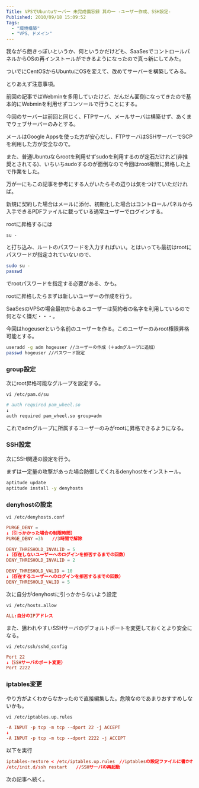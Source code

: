 ```yaml
---
Title: VPSでUbuntuサーバー 未完成備忘録 其の一 -ユーザー作成、SSH設定-
Published: 2010/09/18 15:09:52
Tags:
  - "環境構築"
  - "VPS、ドメイン"
---
```

我ながら飽きっぽいというか、何というかだけども、SaaSesでコントロールパネルからOSの再インストールができるようになったので真っ新にしてみた。

ついでにCentOSからUbuntuにOSを変えて、改めてサーバーを構築してみる。

とりあえず注意事項。

前回の記事ではWebminを多用していたけど、だんだん面倒になってきたので基本的にWebminを利用せずコンソールで行うことにする。

今回のサーバーは前回と同じく、FTPサーバ、メールサーバは構築せず、あくまでウェブサーバーのみとする。

メールはGoogle Appsを使った方が安心だし、FTPサーバはSSHサーバーでSCPを利用した方が安全なので。

また、普通Ubuntuならrootを利用せずsudoを利用するのが定石だけれど(非推奨とされてる)、いちいちsudoするのが面倒なので今回はroot権限に昇格した上で作業をした。

万が一にもこの記事を参考にする人がいたらその辺りは気をつけていただければ。

新規に契約した場合はメールに添付、初期化した場合はコントロールパネルから入手できるPDFファイルに載っている通常ユーザーでログインする。

rootに昇格するには

`su -`

と打ち込み、ルートのパスワードを入力すればいい。とはいっても最初はrootにパスワードが指定されていないので、

```sh
sudo su -
passwd
```

でrootパスワードを指定する必要がある、かも。

rootに昇格したらまずは新しいユーザーの作成を行う。

SaaSesのVPSの場合最初からあるユーザーは契約者の名字を利用しているので何となく嫌だ・・・。

今回はhogeuserという名前のユーザーを作る。このユーザーのみroot権限昇格可能とする。

```sh
useradd -g adm hogeuser //ユーザーの作成（＋admグループに追加）
passwd hogeuser //パスワード設定
```

### group設定
次にroot昇格可能なグループを設定する。

`vi /etc/pam.d/su`
```sh
# auth required pam_wheel.so
↓
auth required pam_wheel.so group=adm
```

これでadmグループに所属するユーザーのみがrootに昇格できるようになる。

### SSH設定

次にSSH関連の設定を行う。

まずは一定量の攻撃があった場合防御してくれるdenyhostをインストール。

```sh
aptitude update
aptitude install -y denyhosts
```

### denyhostの設定

`vi /etc/denyhosts.conf`

``` conf
PURGE_DENY =
↓（引っかかった場合の制限時間）
PURGE_DENY =3h　　//3時間で解除

DENY_THRESHOLD_INVALID = 5
↓（存在しないユーザーへのログインを拒否するまでの回数）
DENY_THRESHOLD_INVALID = 2

DENY_THRESHOLD_VALID = 10
↓（存在するユーザーへのログインを拒否するまでの回数）
DENY_THRESHOLD_VALID = 5
```
次に自分がdenyhostに引っかからないよう設定

`vi /etc/hosts.allow`

```conf
ALL:自分のIPアドレス
```

また、狙われやすいSSHサーバのデフォルトポートを変更しておくとより安全になる。

`vi /etc/ssh/sshd_config`
```conf
Port 22
↓（SSHサーバのポート変更）
Port 2222
```

### iptables変更
やり方がよくわからなかったので直接編集した。危険なのであまりおすすめしないかも。

`vi /etc/iptables.up.rules`

```conf
-A INPUT -p tcp -m tcp --dport 22 -j ACCEPT
↓
-A INPUT -p tcp -m tcp --dport 2222 -j ACCEPT
```

以下を実行

```conf
iptables-restore < /etc/iptables.up.rules　//iptablesの設定ファイルに書かれた内容を反映
/etc/init.d/ssh restart　　//SSHサーバの再起動
```
次の記事へ続く。